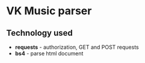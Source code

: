 # VK Music parser

## Technology used
* **requests** - authorization, GET and POST requests
* **bs4** - parse html document
